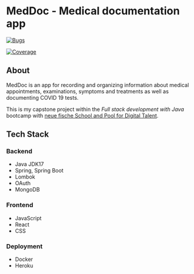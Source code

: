 # MedDoc - Medical documentation app

[![Bugs](https://sonarcloud.io/api/project_badges/measure?project=ankestein_medical-documentation&metric=bugs)](https://sonarcloud.io/summary/new_code?id=ankestein_medical-documentation)

[![Coverage](https://sonarcloud.io/api/project_badges/measure?project=ankestein_medical-documentation&metric=coverage)](https://sonarcloud.io/summary/new_code?id=ankestein_medical-documentation)


## About
MedDoc is an app for recording and organizing information about medical appointments, examinations, symptoms and treatments as well as documenting COVID 19 tests.

This is my capstone project within the _Full stack development with Java_ bootcamp with [neue fische School and Pool for Digital Talent](https://www.neuefische.de).


## Tech Stack
### Backend
- Java JDK17
- Spring, Spring Boot
- Lombok
- OAuth
- MongoDB


### Frontend
- JavaScript
- React
- CSS


### Deployment
- Docker
- Heroku
